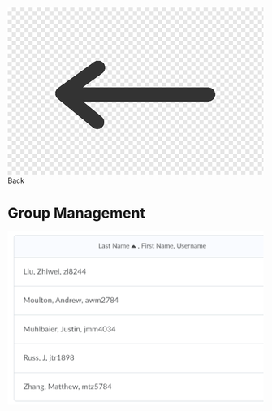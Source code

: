 <link href="../styles.css" rel="stylesheet">  

<div>
<a href="eventhub">
<img src="../imgs/backarrow.png" alt="Back" class="backarrow">
</a>
</div>
<div class="map"> Back </div>  

# Group Management

![Group](../imgs/groupmanagepic.png "THE GROUP")  
